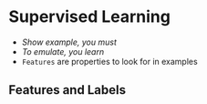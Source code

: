 # Supervised Learning

- *Show example, you must*
- *To emulate, you learn*
- `Features` are properties to look for in examples

## Features and Labels
